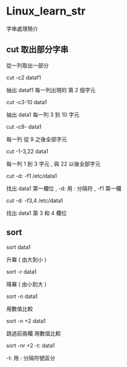 # Linux_learn_str
字串處理簡介

cut 取出部分字串
---

從一列取出一部分

cut -c2 dataf1

抽出 dataf1 每一列出現的 第 2 個字元

cut -c3-10 data1

抽出 data1 每一列 3 到 10 字元

cut -c9- data1

每一列 從 9 之後全部字元

cut -1-3,22 data1

每一列 1 到 3 字元 , 與 22 以後全部字元 

cut -d: -f1 /etc/data1

找出 data1 第一欄位 , -d: 用 : 分隔符 , -f1 第一欄

cut -d: -f3,4 /etc/data1

找出 data1 第 3 和 4 欄位

sort
---

sort data1

升冪 ( 由大到小 )

sort -r data1 

降冪 ( 由小到大 )

sort -n data1

用數值比較

sort -n +2 data1

跳過前兩欄 用數值比較

sort -nr +2 -t: data1

-t: 用 : 分隔符號區分
